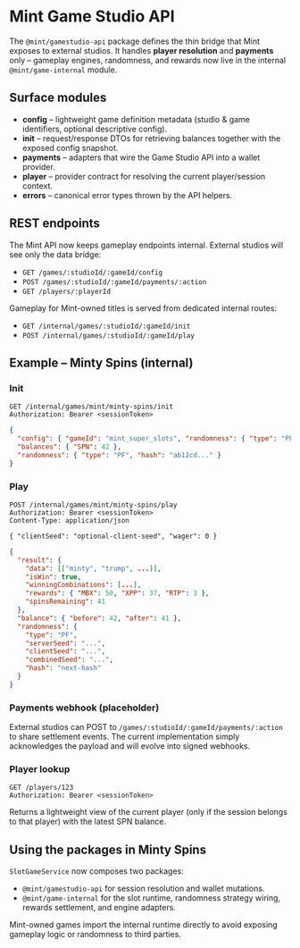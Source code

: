 # Mint Game Studio API

The `@mint/gamestudio-api` package defines the thin bridge that Mint exposes to external studios. It handles **player resolution** and **payments** only – gameplay engines, randomness, and rewards now live in the internal `@mint/game-internal` module.

## Surface modules

- **config** – lightweight game definition metadata (studio & game identifiers, optional descriptive config).
- **init** – request/response DTOs for retrieving balances together with the exposed config snapshot.
- **payments** – adapters that wire the Game Studio API into a wallet provider.
- **player** – provider contract for resolving the current player/session context.
- **errors** – canonical error types thrown by the API helpers.

## REST endpoints

The Mint API now keeps gameplay endpoints internal. External studios will see only the data bridge:

- `GET /games/:studioId/:gameId/config`
- `POST /games/:studioId/:gameId/payments/:action`
- `GET /players/:playerId`

Gameplay for Mint-owned titles is served from dedicated internal routes:

- `GET /internal/games/:studioId/:gameId/init`
- `POST /internal/games/:studioId/:gameId/play`

## Example – Minty Spins (internal)

### Init

```http
GET /internal/games/mint/minty-spins/init
Authorization: Bearer <sessionToken>
```

```json
{
  "config": { "gameId": "mint_super_slots", "randomness": { "type": "PF" }, ... },
  "balances": { "SPN": 42 },
  "randomness": { "type": "PF", "hash": "ab12cd..." }
}
```

### Play

```http
POST /internal/games/mint/minty-spins/play
Authorization: Bearer <sessionToken>
Content-Type: application/json

{ "clientSeed": "optional-client-seed", "wager": 0 }
```

```json
{
  "result": {
    "data": [["minty", "trump", ...]],
    "isWin": true,
    "winningCombinations": [...],
    "rewards": { "MBX": 50, "XPP": 37, "RTP": 3 },
    "spinsRemaining": 41
  },
  "balance": { "before": 42, "after": 41 },
  "randomness": {
    "type": "PF",
    "serverSeed": "...",
    "clientSeed": "...",
    "combinedSeed": "...",
    "hash": "next-hash"
  }
}
```

### Payments webhook (placeholder)

External studios can POST to `/games/:studioId/:gameId/payments/:action` to share settlement events. The current implementation simply acknowledges the payload and will evolve into signed webhooks.

### Player lookup

```http
GET /players/123
Authorization: Bearer <sessionToken>
```

Returns a lightweight view of the current player (only if the session belongs to that player) with the latest SPN balance.

## Using the packages in Minty Spins

`SlotGameService` now composes two packages:

- `@mint/gamestudio-api` for session resolution and wallet mutations.
- `@mint/game-internal` for the slot runtime, randomness strategy wiring, rewards settlement, and engine adapters.

Mint-owned games import the internal runtime directly to avoid exposing gameplay logic or randomness to third parties.
